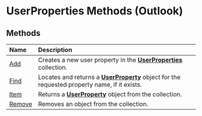 
# UserProperties Methods (Outlook)

## Methods



|**Name**|**Description**|
|:-----|:-----|
|[Add](88b86622-2234-77be-41e7-b76b0b3a75ad.md)|Creates a new user property in the  **[UserProperties](20b49c86-d74f-9bda-382c-559af278c148.md)** collection.|
|[Find](3b71ce5a-4bb0-fdab-a24e-02c631816b80.md)|Locates and returns a  **[UserProperty](c94f642f-4368-d775-a79f-ce6c39bfe1fd.md)** object for the requested property name, if it exists.|
|[Item](3e024200-0014-6a7d-dd34-9fcd0d2dd292.md)|Returns a  **[UserProperty](c94f642f-4368-d775-a79f-ce6c39bfe1fd.md)** object from the collection.|
|[Remove](47b77e76-3164-12d1-bf08-fa11847eafcb.md)|Removes an object from the collection.|
